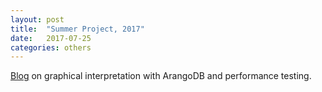 ```yaml
---
layout: post
title:  "Summer Project, 2017"
date:   2017-07-25
categories: others
---
```


[Blog](https://medium.com/@pranshumalviya/graphical-interpretation-of-data-using-arangodb) on graphical interpretation with ArangoDB and performance testing.